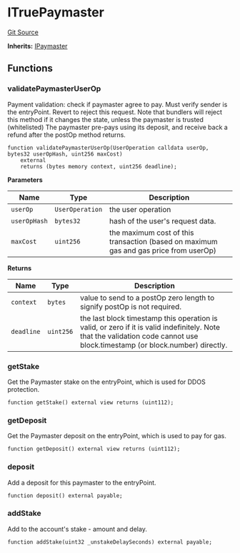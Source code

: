 # ITruePaymaster
[Git Source](https://github.com/TrueWallet/contracts/blob/843930f01013ad22976a2d653f9d67aaa82d54f4/src/paymaster/ITruePaymaster.sol)

**Inherits:**
[IPaymaster](/src/interfaces/IPaymaster.sol/interface.IPaymaster.md)


## Functions
### validatePaymasterUserOp

Payment validation: check if paymaster agree to pay.
Must verify sender is the entryPoint.
Revert to reject this request.
Note that bundlers will reject this method if it changes the state, unless the paymaster is trusted (whitelisted)
The paymaster pre-pays using its deposit, and receive back a refund after the postOp method returns.


```solidity
function validatePaymasterUserOp(UserOperation calldata userOp, bytes32 userOpHash, uint256 maxCost)
    external
    returns (bytes memory context, uint256 deadline);
```
**Parameters**

|Name|Type|Description|
|----|----|-----------|
|`userOp`|`UserOperation`|the user operation|
|`userOpHash`|`bytes32`|hash of the user's request data.|
|`maxCost`|`uint256`|the maximum cost of this transaction (based on maximum gas and gas price from userOp)|

**Returns**

|Name|Type|Description|
|----|----|-----------|
|`context`|`bytes`|value to send to a postOp zero length to signify postOp is not required.|
|`deadline`|`uint256`|the last block timestamp this operation is valid, or zero if it is valid indefinitely. Note that the validation code cannot use block.timestamp (or block.number) directly.|


### getStake

Get the Paymaster stake on the entryPoint, which is used for DDOS protection.


```solidity
function getStake() external view returns (uint112);
```

### getDeposit

Get the Paymaster deposit on the entryPoint, which is used to pay for gas.


```solidity
function getDeposit() external view returns (uint112);
```

### deposit

Add a deposit for this paymaster to the entryPoint.


```solidity
function deposit() external payable;
```

### addStake

Add to the account's stake - amount and delay.


```solidity
function addStake(uint32 _unstakeDelaySeconds) external payable;
```

